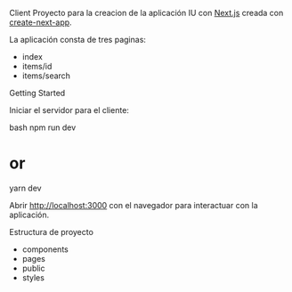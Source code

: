 Client
Proyecto para la creacion de la aplicación IU con [Next.js](https://nextjs.org/) creada con [create-next-app](https://github.com/vercel/next.js/tree/canary/packages/create-next-app).

La aplicación consta de tres paginas:
 - index
 - items/id
 - items/search

Getting Started

Iniciar el servidor para el cliente:

bash
npm run dev
# or
yarn dev


Abrir [http://localhost:3000](http://localhost:3000) con el navegador para interactuar con la aplicación.

Estructura de proyecto

- components
- pages
- public
- styles
